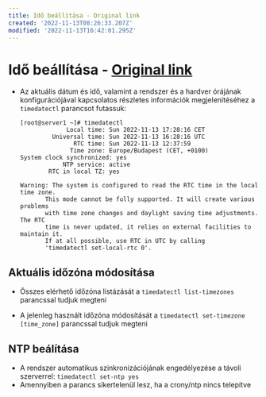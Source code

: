 ```yaml
---
title: Idő beállítása - Original link
created: '2022-11-13T08:26:33.207Z'
modified: '2022-11-13T16:42:01.295Z'
---
```


# Idő beállítása - [Original link](https://access.redhat.com/documentation/en-us/red_hat_enterprise_linux/7/html/system_administrators_guide/chap-configuring_the_date_and_time)

- Az aktuális dátum és idő, valamint a rendszer és a hardver órájának konfigurációjával kapcsolatos részletes információk megjelenítéséhez a `timedatectl` parancsot futassuk:

      [root@server1 ~]# timedatectl
                   Local time: Sun 2022-11-13 17:28:16 CET
               Universal time: Sun 2022-11-13 16:28:16 UTC
                     RTC time: Sun 2022-11-13 12:37:59
                    Time zone: Europe/Budapest (CET, +0100)
      System clock synchronized: yes
                  NTP service: active
              RTC in local TZ: yes

      Warning: The system is configured to read the RTC time in the local time zone.
             This mode cannot be fully supported. It will create various problems
             with time zone changes and daylight saving time adjustments. The RTC
             time is never updated, it relies on external facilities to maintain it.
             If at all possible, use RTC in UTC by calling
             'timedatectl set-local-rtc 0'.

## Aktuális időzóna módosítása

- Összes elérhető időzóna listázását a `timedatectl list-timezones` parancssal tudjuk megteni

- A jelenleg használt időzóna módosítását a `timedatectl set-timezone [time_zone]` parancssal tudjuk megteni

## NTP beálítása
- A rendszer automatikus szinkronizációjának engedélyezése a távoli szerverrel: `timedatectl set-ntp yes`
- Amennyiben a parancs sikertelenül lesz, ha a crony/ntp nincs telepítve
    



